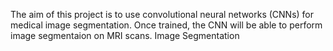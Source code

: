 The aim of this project is to use convolutional neural networks (CNNs) for medical image segmentation. Once trained, the CNN will be able to perform image segmentaion 
on MRI scans.
Image Segmentation

